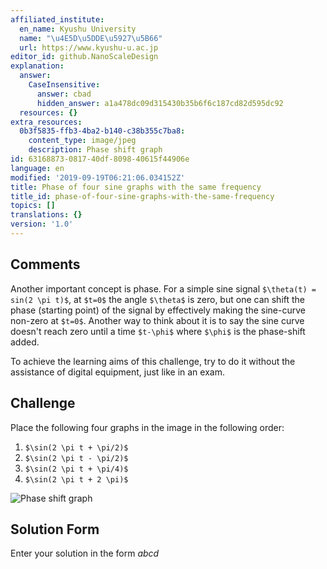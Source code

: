 ```yaml
---
affiliated_institute:
  en_name: Kyushu University
  name: "\u4E5D\u5DDE\u5927\u5B66"
  url: https://www.kyushu-u.ac.jp
editor_id: github.NanoScaleDesign
explanation:
  answer:
    CaseInsensitive:
      answer: cbad
      hidden_answer: a1a478dc09d315430b35b6f6c187cd82d595dc92
  resources: {}
extra_resources:
  0b3f5835-ffb3-4ba2-b140-c38b355c7ba8:
    content_type: image/jpeg
    description: Phase shift graph
id: 63168873-0817-40df-8098-40615f44906e
language: en
modified: '2019-09-19T06:21:06.034152Z'
title: Phase of four sine graphs with the same frequency
title_id: phase-of-four-sine-graphs-with-the-same-frequency
topics: []
translations: {}
version: '1.0'
---
```


## Comments
Another important concept is phase. For a simple sine signal `$\theta(t) = sin(2 \pi t)$`, at `$t=0$` the angle `$\theta$` is zero, but one can shift the phase (starting point) of the signal by effectively making the sine-curve non-zero at `$t=0$`. Another way to think about it is to say the sine curve doesn't reach zero until a time `$t-\phi$` where `$\phi$` is the phase-shift added.

To achieve the learning aims of this challenge, try to do it without the assistance of digital equipment, just like in an exam.


## Challenge
Place the following four graphs in the image in the following order:

1. `$\sin(2 \pi t + \pi/2)$`
2. `$\sin(2 \pi t - \pi/2)$`
3. `$\sin(2 \pi t + \pi/4)$`
4. `$\sin(2 \pi t + 2 \pi)$`

![Phase shift graph](/api/v0/teachers/github.NanoScaleDesign/resources/public/0b3f5835-ffb3-4ba2-b140-c38b355c7ba8.jpeg/0b3f5835-ffb3-4ba2-b140-c38b355c7ba8.jpeg)

## Solution Form
Enter your solution in the form *abcd*

